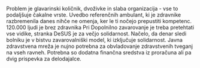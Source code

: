 Problem je glavarinski količnik, dvoživke in slaba organizacija - vse to podaljšuje čakalne vrste. Uvedbo referenčnih ambulant, ki je zdravnike razbremenila danes nihče ne omenja, ker le ti nočejo prepustiti kompetenc. 120.000 ljudi je brez zdravnika
Pri Dopolnilno zavarovanje je treba pretehtati vse vidike, stranka DeSUS je za večjo solidarnost. Načelo, da denar sledi bolniku je v bistvu zavarovalniški model, ki izključuje solidarnost. Javna zdravstvena mreža je nujno potrebna za obvladovanje zdravstvenih tveganj na vseh ravneh. Potrebna so dodatna finančna sredstva iz proračuna ali pa dvig prispevka za delodajalce.
